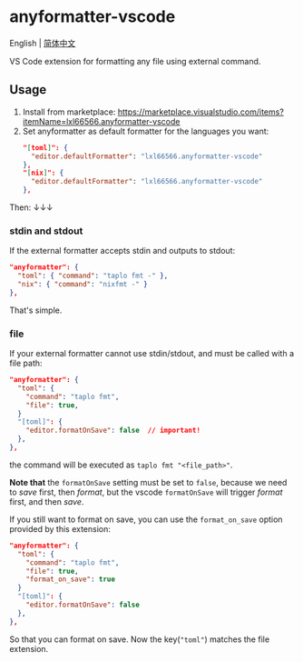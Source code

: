 # anyformatter-vscode

English | [简体中文](README-zh_CN.md)

VS Code extension for formatting any file using external command.

## Usage

1. Install from marketplace: <https://marketplace.visualstudio.com/items?itemName=lxl66566.anyformatter-vscode>
2. Set anyformatter as default formatter for the languages you want:
   ```json
   "[toml]": {
     "editor.defaultFormatter": "lxl66566.anyformatter-vscode"
   },
   "[nix]": {
     "editor.defaultFormatter": "lxl66566.anyformatter-vscode"
   },
   ```

Then: ↓↓↓

### stdin and stdout

If the external formatter accepts stdin and outputs to stdout:

```json
"anyformatter": {
  "toml": { "command": "taplo fmt -" },
  "nix": { "command": "nixfmt -" }
},
```

That's simple.

### file

If your external formatter cannot use stdin/stdout, and must be called with a file path:

```json
"anyformatter": {
  "toml": {
    "command": "taplo fmt",
    "file": true,
  }
  "[toml]": {
    "editor.formatOnSave": false  // important!
  },
},
```

the command will be executed as `taplo fmt "<file_path>"`.

**Note that** the `formatOnSave` setting must be set to `false`, because we need to _save_ first, then _format_, but the vscode `formatOnSave` will trigger _format_ first, and then _save_.

If you still want to format on save, you can use the `format_on_save` option provided by this extension:

```json
"anyformatter": {
  "toml": {
    "command": "taplo fmt",
    "file": true,
    "format_on_save": true
  }
  "[toml]": {
    "editor.formatOnSave": false
  },
},
```

So that you can format on save. Now the key(`"toml"`) matches the file extension.
